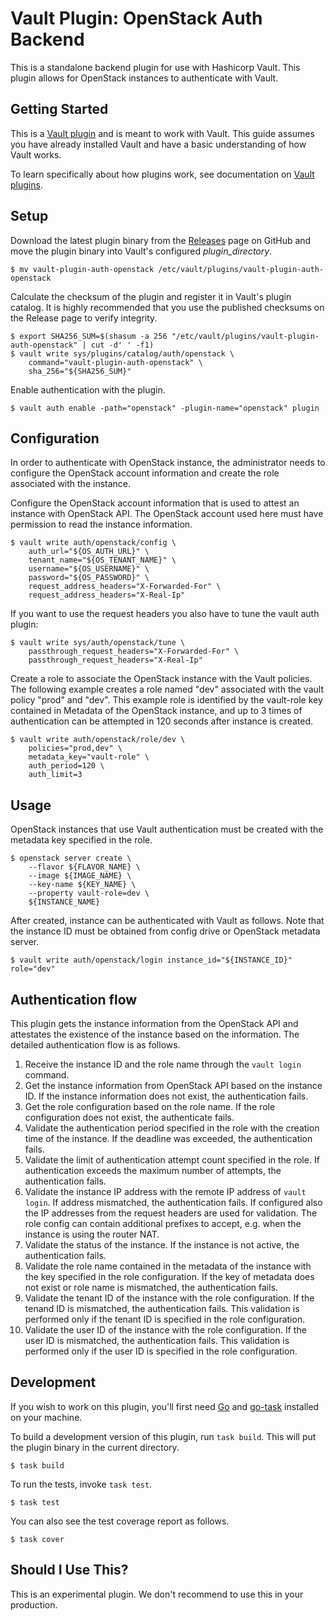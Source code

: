 # Vault Plugin: OpenStack Auth Backend

This is a standalone backend plugin for use with Hashicorp Vault. This plugin allows for OpenStack instances to authenticate with Vault.

## Getting Started

This is a [Vault plugin](https://www.vaultproject.io/docs/internals/plugins.html) and is meant to work with Vault. This guide assumes you have already installed Vault and have a basic understanding of how Vault works.

To learn specifically about how plugins work, see documentation on [Vault plugins](https://www.vaultproject.io/docs/internals/plugins.html).

## Setup

Download the latest plugin binary from the [Releases](https://github.com/summerwind/vault-plugin-auth-openstack/releases) page on GitHub and move the plugin binary into Vault's configured *plugin_directory*.

```
$ mv vault-plugin-auth-openstack /etc/vault/plugins/vault-plugin-auth-openstack
```

Calculate the checksum of the plugin and register it in Vault's plugin catalog. It is highly recommended that you use the published checksums on the Release page to verify integrity.

```
$ export SHA256_SUM=$(shasum -a 256 "/etc/vault/plugins/vault-plugin-auth-openstack" | cut -d' ' -f1)
$ vault write sys/plugins/catalog/auth/openstack \
    command="vault-plugin-auth-openstack" \
    sha_256="${SHA256_SUM}"
```

Enable authentication with the plugin.

```
$ vault auth enable -path="openstack" -plugin-name="openstack" plugin
```

## Configuration

In order to authenticate with OpenStack instance, the administrator needs to configure the OpenStack account information and create the role associated with the instance.

Configure the OpenStack account information that is used to attest an instance with OpenStack API. The OpenStack account used here must have permission to read the instance information.

```
$ vault write auth/openstack/config \
    auth_url="${OS_AUTH_URL}" \
    tenant_name="${OS_TENANT_NAME}" \
    username="${OS_USERNAME}" \
    password="${OS_PASSWORD}" \
    request_address_headers="X-Forwarded-For" \
    request_address_headers="X-Real-Ip"
```

If you want to use the request headers you also have to tune the vault auth plugin:
```
$ vault write sys/auth/openstack/tune \
    passthrough_request_headers="X-Forwarded-For" \
    passthrough_request_headers="X-Real-Ip"
```

Create a role to associate the OpenStack instance with the Vault policies. The following example creates a role named "dev" associated with the vault policy "prod" and "dev". This example role is identified by the vault-role key contained in Metadata of the OpenStack instance, and up to 3 times of authentication can be attempted in 120 seconds after instance is created.

```
$ vault write auth/openstack/role/dev \
    policies="prod,dev" \
    metadata_key="vault-role" \
    auth_period=120 \
    auth_limit=3
```

## Usage

OpenStack instances that use Vault authentication must be created with the metadata key specified in the role.

```
$ openstack server create \
    --flavor ${FLAVOR_NAME} \
    --image ${IMAGE_NAME} \
    --key-name ${KEY_NAME} \
    --property vault-role=dev \
    ${INSTANCE_NAME}
```

After created, instance can be authenticated with Vault as follows. Note that the instance ID must be obtained from config drive or OpenStack metadata server.

```
$ vault write auth/openstack/login instance_id="${INSTANCE_ID}" role="dev"
```

## Authentication flow

This plugin gets the instance information from the OpenStack API and attestates the existence of the instance based on the information. The detailed authentication flow is as follows.

1. Receive the instance ID and the role name through the `vault login` command.
2. Get the instance information from OpenStack API based on the instance ID. If the instance information does not exist, the authentication fails.
3. Get the role configuration based on the role name. If the role configuration does not exist, the authenticate fails.
4. Validate the authentication period specified in the role with the creation time of the instance. If the deadline was exceeded, the authentication fails.
5. Validate the limit of authentication attempt count specified in the role. If authentication exceeds the maximum number of attempts, the authentication fails.
6. Validate the instance IP address with the remote IP address of `vault login`. If address mismatched, the authentication fails. If configured also the IP addresses from the request headers are used for validation. The role config can contain additional prefixes to accept, e.g. when the instance is using the router NAT.
7. Validate the status of the instance. If the instance is not active, the authentication fails.
8. Validate the role name contained in the metadata of the instance with the key specified in the role configuration. If the key of metadata does not exist or role name is mismatched, the authentication fails.
9. Validate the tenant ID of the instance with the role configuration. If the tenand ID is mismatched, the authentication fails. This validation is performed only if the tenant ID is specified in the role configuration.
9. Validate the user ID of the instance with the role configuration. If the user ID is mismatched, the authentication fails. This validation is performed only if the user ID is specified in the role configuration.

## Development

If you wish to work on this plugin, you'll first need [Go](https://golang.org) and [go-task](https://github.com/go-task/task) installed on your machine.

To build a development version of this plugin, run `task build`. This will put the plugin binary in the current directory.

```
$ task build
```

To run the tests, invoke `task test`.

```
$ task test
```

You can also see the test coverage report as follows.

```
$ task cover
```

## Should I Use This?

This is an experimental plugin. We don't recommend to use this in your production.
